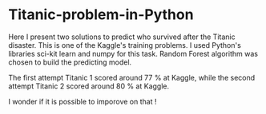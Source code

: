 # Titanic-problem-in-Python

Here I present two solutions to predict who survived
after the Titanic disaster. This is one of the Kaggle's training problems.
I used Python's libraries sci-kit learn and numpy for this task. 
Random Forest algorithm was chosen to build the predicting model.


The first attempt Titanic 1 scored around 77 % at Kaggle, while
the second attempt Titanic 2 scored around 80 % at Kaggle.

I wonder if it is possible to imporove on that !